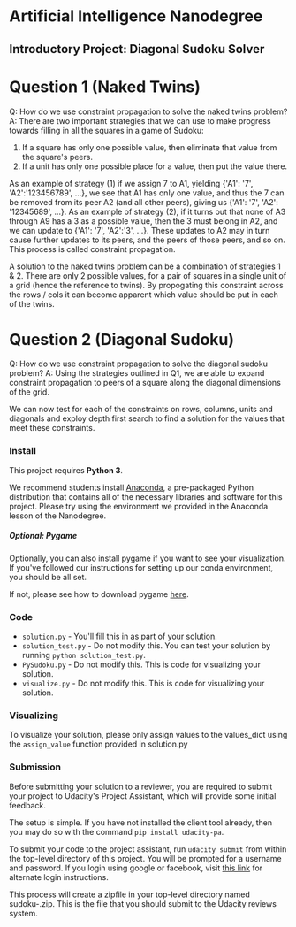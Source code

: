 # Artificial Intelligence Nanodegree
## Introductory Project: Diagonal Sudoku Solver

# Question 1 (Naked Twins)
Q: How do we use constraint propagation to solve the naked twins problem?
A: There are two important strategies that we can use to make progress towards filling in all the squares in a game of Sudoku:
1. If a square has only one possible value, then eliminate that value from the square's peers.
2. If a unit has only one possible place for a value, then put the value there.

As an example of strategy (1) if we assign 7 to A1, yielding {'A1': '7', 'A2':'123456789', ...}, we see that A1 has only one value, and thus the 7 can be removed from its peer A2 (and all other peers), giving us {'A1': '7', 'A2': '12345689', ...}. As an example of strategy (2), if it turns out that none of A3 through A9 has a 3 as a possible value, then the 3 must belong in A2, and we can update to {'A1': '7', 'A2':'3', ...}. These updates to A2 may in turn cause further updates to its peers, and the peers of those peers, and so on. This process is called constraint propagation.

A solution to the naked twins problem can be a combination of strategies 1 & 2. There are only 2 possible values, for a pair of squares in a single unit of a grid (hence the reference to twins). By propogating this constraint across the rows / cols it can become apparent which value should be put in each of the twins.

# Question 2 (Diagonal Sudoku)
Q: How do we use constraint propagation to solve the diagonal sudoku problem?
A: Using the strategies outlined in Q1, we are able to expand constraint propagation to peers of a square along the diagonal dimensions of the grid.

We can now test for each of the constraints on rows, columns, units and diagonals and exploy depth first search to find a solution for the values that meet these constraints.

### Install

This project requires **Python 3**.

We recommend students install [Anaconda](https://www.continuum.io/downloads), a pre-packaged Python distribution that contains all of the necessary libraries and software for this project.
Please try using the environment we provided in the Anaconda lesson of the Nanodegree.

##### Optional: Pygame

Optionally, you can also install pygame if you want to see your visualization. If you've followed our instructions for setting up our conda environment, you should be all set.

If not, please see how to download pygame [here](http://www.pygame.org/download.shtml).

### Code

* `solution.py` - You'll fill this in as part of your solution.
* `solution_test.py` - Do not modify this. You can test your solution by running `python solution_test.py`.
* `PySudoku.py` - Do not modify this. This is code for visualizing your solution.
* `visualize.py` - Do not modify this. This is code for visualizing your solution.

### Visualizing

To visualize your solution, please only assign values to the values_dict using the `assign_value` function provided in solution.py

### Submission
Before submitting your solution to a reviewer, you are required to submit your project to Udacity's Project Assistant, which will provide some initial feedback.

The setup is simple.  If you have not installed the client tool already, then you may do so with the command `pip install udacity-pa`.

To submit your code to the project assistant, run `udacity submit` from within the top-level directory of this project.  You will be prompted for a username and password.  If you login using google or facebook, visit [this link](https://project-assistant.udacity.com/auth_tokens/jwt_login) for alternate login instructions.

This process will create a zipfile in your top-level directory named sudoku-<id>.zip.  This is the file that you should submit to the Udacity reviews system.

